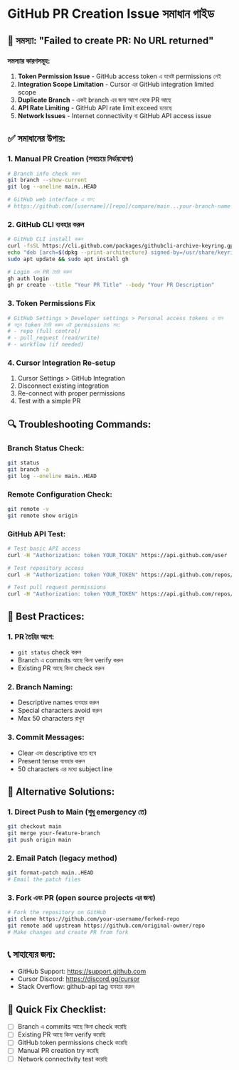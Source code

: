 # GitHub PR Creation Issue সমাধান গাইড

## 🚨 সমস্যা: "Failed to create PR: No URL returned"

### সমস্যার কারণসমূহ:
1. **Token Permission Issue** - GitHub access token এ যথেষ্ট permissions নেই
2. **Integration Scope Limitation** - Cursor এর GitHub integration limited scope
3. **Duplicate Branch** - একই branch এর জন্য আগে থেকে PR আছে
4. **API Rate Limiting** - GitHub API rate limit exceed হয়েছে
5. **Network Issues** - Internet connectivity বা GitHub API access issue

## ✅ সমাধানের উপায়:

### 1. Manual PR Creation (সবচেয়ে নির্ভরযোগ্য)
```bash
# Branch info check করুন
git branch --show-current
git log --oneline main..HEAD

# GitHub web interface এ যান:
# https://github.com/[username]/[repo]/compare/main...your-branch-name
```

### 2. GitHub CLI ব্যবহার করুন
```bash
# GitHub CLI install করুন
curl -fsSL https://cli.github.com/packages/githubcli-archive-keyring.gpg | sudo dd of=/usr/share/keyrings/githubcli-archive-keyring.gpg
echo "deb [arch=$(dpkg --print-architecture) signed-by=/usr/share/keyrings/githubcli-archive-keyring.gpg] https://cli.github.com/packages stable main" | sudo tee /etc/apt/sources.list.d/github-cli.list > /dev/null
sudo apt update && sudo apt install gh

# Login এবং PR তৈরি করুন
gh auth login
gh pr create --title "Your PR Title" --body "Your PR Description"
```

### 3. Token Permissions Fix
```bash
# GitHub Settings > Developer settings > Personal access tokens এ যান
# নতুন token তৈরি করুন এই permissions সহ:
# - repo (full control)
# - pull_request (read/write)
# - workflow (if needed)
```

### 4. Cursor Integration Re-setup
1. Cursor Settings > GitHub Integration
2. Disconnect existing integration
3. Re-connect with proper permissions
4. Test with a simple PR

## 🔍 Troubleshooting Commands:

### Branch Status Check:
```bash
git status
git branch -a
git log --oneline main..HEAD
```

### Remote Configuration Check:
```bash
git remote -v
git remote show origin
```

### GitHub API Test:
```bash
# Test basic API access
curl -H "Authorization: token YOUR_TOKEN" https://api.github.com/user

# Test repository access
curl -H "Authorization: token YOUR_TOKEN" https://api.github.com/repos/username/repo

# Test pull request permissions
curl -H "Authorization: token YOUR_TOKEN" https://api.github.com/repos/username/repo/pulls
```

## 🎯 Best Practices:

### 1. PR তৈরির আগে:
- `git status` check করুন
- Branch এ commits আছে কিনা verify করুন
- Existing PR আছে কিনা check করুন

### 2. Branch Naming:
- Descriptive names ব্যবহার করুন
- Special characters avoid করুন
- Max 50 characters রাখুন

### 3. Commit Messages:
- Clear এবং descriptive হতে হবে
- Present tense ব্যবহার করুন
- 50 characters এর মধ্যে subject line

## 🚀 Alternative Solutions:

### 1. Direct Push to Main (শুধু emergency তে)
```bash
git checkout main
git merge your-feature-branch
git push origin main
```

### 2. Email Patch (legacy method)
```bash
git format-patch main..HEAD
# Email the patch files
```

### 3. Fork এবং PR (open source projects এর জন্য)
```bash
# Fork the repository on GitHub
git clone https://github.com/your-username/forked-repo
git remote add upstream https://github.com/original-owner/repo
# Make changes and create PR from fork
```

## 📞 সাহায্যের জন্য:
- GitHub Support: https://support.github.com
- Cursor Discord: https://discord.gg/cursor
- Stack Overflow: github-api tag ব্যবহার করুন

## 🔄 Quick Fix Checklist:
- [ ] Branch এ commits আছে কিনা check করেছি
- [ ] Existing PR আছে কিনা verify করেছি  
- [ ] GitHub token permissions check করেছি
- [ ] Manual PR creation try করেছি
- [ ] Network connectivity test করেছি